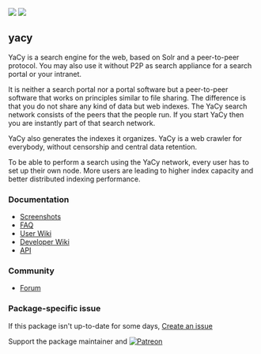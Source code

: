 [![](https://img.shields.io/chocolatey/v/yacy?color=green&label=yacy)](https://chocolatey.org/packages/yacy) [![](https://img.shields.io/chocolatey/dt/yacy)](https://chocolatey.org/packages/yacy)

## yacy
YaCy is a search engine for the web, based on Solr and a peer-to-peer protocol. You may also use it without P2P as search appliance for a search portal or your intranet.

It is neither a search portal nor a portal software but a peer-to-peer software that works on principles similar to file sharing. The difference is that you do not share any kind of data but web indexes. The YaCy search network consists of the peers that the people run. If you start YaCy then you are instantly part of that search network.

YaCy also generates the indexes it organizes. YaCy is a web crawler for everybody, without censorship and central data retention.

To be able to perform a search using the YaCy network, every user has to set up their own node. More users are leading to higher index capacity and better distributed indexing performance.

### Documentation
* [Screenshots](https://yacy.net/demonstration_tutorial_screenshot/)
* [FAQ](https://yacy.net/faq/)
* [User Wiki](https://wiki.yacy.net/index.php/En:Start)
* [Developer Wiki](https://wiki.yacy.net/index.php/Dev:Start)
* [API](https://github.com/yacy/yacy_search_server#apis-and-attaching-software)

### Community
* [Forum](https://community.searchlab.eu/)

### Package-specific issue
If this package isn't up-to-date for some days, [Create an issue](https://github.com/tunisiano187/Chocolatey-packages/issues/new/choose)

Support the package maintainer and [![Patreon](https://cdn.jsdelivr.net/gh/tunisiano187/Chocolatey-packages@d15c4e19c709e7148588d4523ffc6dd3cd3c7e5e/icons/patreon.png)](https://www.patreon.com/tunisiano)
